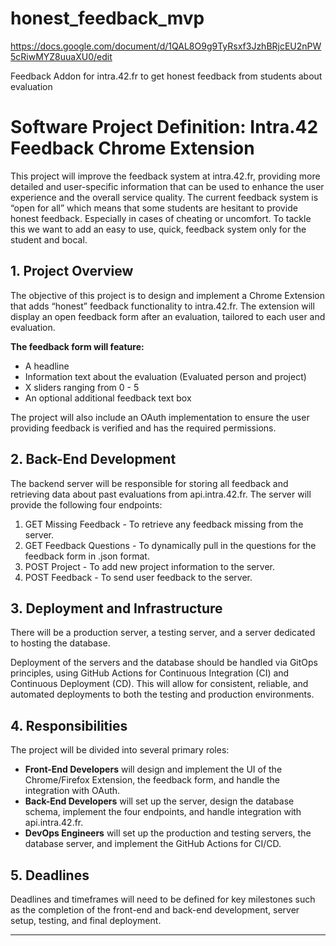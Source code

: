 # honest_feedback_mvp

https://docs.google.com/document/d/1QAL8O9g9TyRsxf3JzhBRjcEU2nPW5cRiwMYZ8uuaXU0/edit

Feedback Addon for intra.42.fr to get honest feedback from students about evaluation

# **Software Project Definition: Intra.42 Feedback Chrome Extension**

This project will improve the feedback system at intra.42.fr, providing more detailed and user-specific information that can be used to enhance the user experience and the overall service quality. The current feedback system is “open for all” which means that some students are hesitant to provide honest feedback. Especially in cases of cheating or uncomfort. To tackle this we want to add an easy to use, quick, feedback system only for the student and bocal.


## **1. Project Overview**

The objective of this project is to design and implement a Chrome Extension that adds “honest” feedback functionality to intra.42.fr. The extension will display an open feedback form after an evaluation, tailored to each user and evaluation.

**The feedback form will feature:**



* A headline
* Information text about the evaluation (Evaluated person and project)
* X sliders ranging from 0 - 5
* An optional additional feedback text box

The project will also include an OAuth implementation to ensure the user providing feedback is verified and has the required permissions.


## **2. Back-End Development**

The backend server will be responsible for storing all feedback and retrieving data about past evaluations from api.intra.42.fr. The server will provide the following four endpoints:



1. GET Missing Feedback - To retrieve any feedback missing from the server.
2. GET Feedback Questions - To dynamically pull in the questions for the feedback form in .json format.
3. POST Project - To add new project information to the server.
4. POST Feedback - To send user feedback to the server.


## **3. Deployment and Infrastructure**

There will be a production server, a testing server, and a server dedicated to hosting the database.

Deployment of the servers and the database should be handled via GitOps principles, using GitHub Actions for Continuous Integration (CI) and Continuous Deployment (CD). This will allow for consistent, reliable, and automated deployments to both the testing and production environments.


## **4. Responsibilities**

The project will be divided into several primary roles:



* **Front-End Developers** will design and implement the UI of the Chrome/Firefox Extension, the feedback form, and handle the integration with OAuth.
* **Back-End Developers** will set up the server, design the database schema, implement the four endpoints, and handle integration with api.intra.42.fr.
* **DevOps Engineers** will set up the production and testing servers, the database server, and implement the GitHub Actions for CI/CD.


## **5. Deadlines**

Deadlines and timeframes will need to be defined for key milestones such as the completion of the front-end and back-end development, server setup, testing, and final deployment.


---
